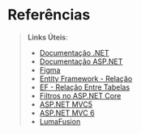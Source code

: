 # Referências


> **Links Úteis**:
> - [Documentação .NET](https://learn.microsoft.com/pt-br/dotnet/)
> - [Documentação ASP.NET](https://learn.microsoft.com/pt-br/aspnet/core/?view=aspnetcore-7.0)
> - [Figma](https://www.designerd.com.br/tutorial-como-usar-o-figma/)
> - [Entity Framework - Relação](https://learn.microsoft.com/pt-br/ef/ef6/fundamentals/relationships)
> - [EF - Relação Entre Tabelas](https://medium.com/@alexandre.malavasi/s%C3%A9rie-entity-framework-rela%C3%A7%C3%B5es-entre-tabelas-parte-6-f06abf0a00d)
> - [Filtros no ASP.NET Core](https://learn.microsoft.com/pt-br/aspnet/core/mvc/controllers/filters?view=aspnetcore-7.0)
> - [ASP.NET MVC5](https://www.macoratti.net/16/03/mvc_angdb1.htm)
> - [ASP.NET MVC 6](https://www.devmedia.com.br/asp-net-mvc-6-implementando-uma-aplicacao-basica/32265)
> - [LumaFusion](https://www.vloggingsecrets.com/Getting-Started-With-Mobile-Video-Editing)
